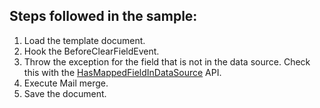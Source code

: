 ## Steps followed in the sample:

1. Load the template document.
2. Hook the BeforeClearFieldEvent.
3. Throw the exception for the field that is not in the data source. Check this with the [HasMappedFieldInDataSource](https://help.syncfusion.com/cr/file-formats/Syncfusion.DocIO.DLS.BeforeClearFieldEventArgs.html#Syncfusion_DocIO_DLS_BeforeClearFieldEventArgs_HasMappedFieldInDataSource) API.
4. Execute Mail merge.
5. Save the document.